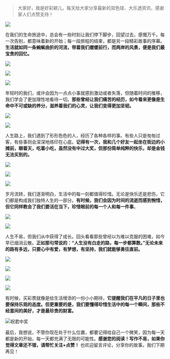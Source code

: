
> 大家好，我是好彩颖儿，每天给大家分享最新的双色球、大乐透资讯，感谢家人们点赞支持！

![](https://cdn.jsdelivr.net/gh/wangwenjie1314/PicCDN/2024-7-12/1720763627240-image.png)


在我们的生命旅途中，总会有一些时刻让我们停下脚步，回望过去，感慨万千。每一次告别，都意味着新的开始；每一段旅程的结束，都是另一段精彩故事的序幕。**生活就如同一条蜿蜒曲折的河流，带着我们缓缓前行，而两岸的风景，便是我们最宝贵的回忆。**


![](https://cdn.jsdelivr.net/gh/wangwenjie1314/PicCDN/2024-7-27/1722073638148-image.png)

![](https://cdn.jsdelivr.net/gh/wangwenjie1314/PicCDN/2024-7-27/1722073651949-image.png)

![](https://cdn.jsdelivr.net/gh/wangwenjie1314/PicCDN/2024-7-27/1722073664492-image.png)




年轻时的我们，或许会因为一点点小事就感到激动或者失落，但随着时间的推移，我们学会了更加理性地看待一切。**那些曾经让我们痛苦的经历，如今看来更像是生命中不可或缺的养分，滋养着我们的心灵，让我们变得更加坚韧。**


![](https://cdn.jsdelivr.net/gh/wangwenjie1314/PicCDN/2024-7-27/1722073685577-image.png)

![](https://cdn.jsdelivr.net/gh/wangwenjie1314/PicCDN/2024-7-27/1722073698389-image.png)


人生路上，我们遇到了形形色色的人，经历了各种各样的事。有些人只是匆匆过客，有些事则会深深地烙印在心底。**记得有一次，我和几个好友一起坐在街边的小摊前，聊着天，吃着小吃，虽然没有中过大奖，但那份简单纯粹的快乐，却是金钱无法买到的。**

![](https://cdn.jsdelivr.net/gh/wangwenjie1314/PicCDN/2024-7-27/1722073708032-image.png)

![](https://cdn.jsdelivr.net/gh/wangwenjie1314/PicCDN/2024-7-27/1722073721678-image.png)


![](https://cdn.jsdelivr.net/gh/wangwenjie1314/PicCDN/2024-7-27/1722073728925-image.png)


岁月流转，我们逐渐明白，生活中的每一刻都值得珍惜。无论是快乐还是悲伤，它们都是构成我们独特人生的一部分。**有时候，我们会因为时间的流逝而感到惋惜，但它同样教会了我们要活在当下，珍惜眼前的每一个人和每一件事**。


![](https://cdn.jsdelivr.net/gh/wangwenjie1314/PicCDN/2024-7-27/1722073741924-image.png)

![](https://cdn.jsdelivr.net/gh/wangwenjie1314/PicCDN/2024-7-27/1722073754079-image.png)


人生不易，但我们从中获得了成长。回头看看那些曾经以为难以克服的困难，如今早已烟消云散。**正如那句常说的：“人生没有白走的路，每一步都算数。”无论未来的路有多远，只要心中有爱，有梦想，有坚持，我们就能够勇往直前。**


![](https://cdn.jsdelivr.net/gh/wangwenjie1314/PicCDN/2024-7-27/1722073776324-image.png)

![](https://cdn.jsdelivr.net/gh/wangwenjie1314/PicCDN/2024-7-27/1722073790582-image.png)


![](https://cdn.jsdelivr.net/gh/wangwenjie1314/PicCDN/2024-7-27/1722073804159-image.png)


![](https://cdn.jsdelivr.net/gh/wangwenjie1314/PicCDN/2024-7-27/1722073813308-image.png)

有时候，买彩票就像是给生活增添的一份小小期待，**它提醒我们在平凡的日子里也要保持乐观的态度。但更重要的是，我们要懂得珍惜生活中的每一个瞬间，那些不经意间的美好，才是最珍贵的财富。**

![祝君中奖](https://cdn.jsdelivr.net/gh/wangwenjie1314/PicCDN/2024-7-21/1721548188804-image.png)


最后，我想说，不管你现在处于什么位置，都要记得给自己一个微笑，因为每一天都是新的开始，每一天都充满了无限的可能性。**感谢您的阅读！写作不易，如果你觉得文章还不错，请帮忙关注+点赞！** 也欢迎留言评论，分享你的故事。我们下期再见！